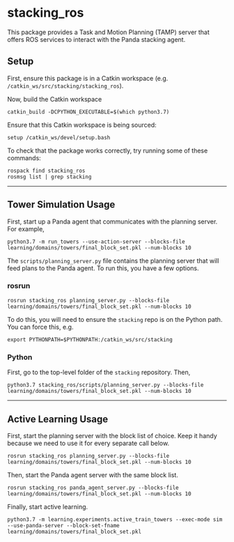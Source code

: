 # stacking_ros

This package provides a Task and Motion Planning (TAMP) server that offers ROS services to interact with the Panda stacking agent.

## Setup

First, ensure this package is in a Catkin workspace (e.g. `/catkin_ws/src/stacking/stacking_ros`).

Now, build the Catkin workspace

```
catkin_build -DCPYTHON_EXECUTABLE=$(which python3.7)
```

Ensure that this Catkin workspace is being sourced:

```
setup /catkin_ws/devel/setup.bash
```

To check that the package works correctly, try running some of these commands:

```
rospack find stacking_ros
rosmsg list | grep stacking
```

---

## Tower Simulation Usage
First, start up a Panda agent that communicates with the planning server. For example,

```
python3.7 -m run_towers --use-action-server --blocks-file learning/domains/towers/final_block_set.pkl --num-blocks 10
```

The `scripts/planning_server.py` file contains the planning server that will feed plans to the Panda agent. To run this, you have a few options.

### rosrun
```
rosrun stacking_ros planning_server.py --blocks-file learning/domains/towers/final_block_set.pkl --num-blocks 10
```

To do this, you will need to ensure the `stacking` repo is on the Python path. You can force this, e.g.
```
export PYTHONPATH=$PYTHONPATH:/catkin_ws/src/stacking
```

### Python
First, go to the top-level folder of the `stacking` repository. Then,

```
python3.7 stacking_ros/scripts/planning_server.py --blocks-file learning/domains/towers/final_block_set.pkl --num-blocks 10

```

---

## Active Learning Usage
First, start the planning server with the block list of choice. Keep it handy because we need to use it for every separate call below.

```
rosrun stacking_ros planning_server.py --blocks-file learning/domains/towers/final_block_set.pkl --num-blocks 10
```

Then, start the Panda agent server with the same block list.

```
rosrun stacking_ros panda_agent_server.py --blocks-file learning/domains/towers/final_block_set.pkl --num-blocks 10
```

Finally, start active learning.

```
python3.7 -m learning.experiments.active_train_towers --exec-mode sim --use-panda-server --block-set-fname learning/domains/towers/final_block_set.pkl
```

